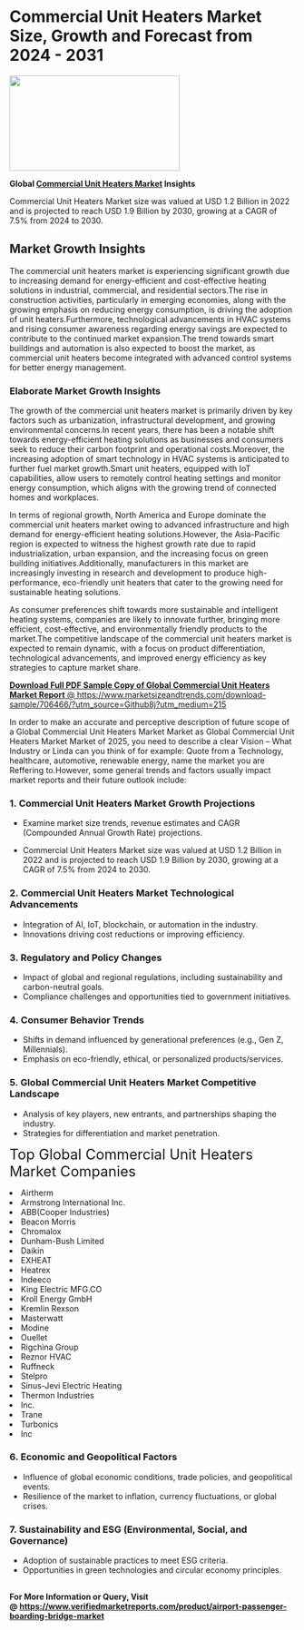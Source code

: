 <H1>Commercial Unit Heaters Market Size, Growth and Forecast from 2024 - 2031</H1><img class="aligncenter size-medium wp-image-584254" src="https://thirdeyenews.in/wp-content/uploads/2024/09/Global-Market-Research-300x168.jpeg" alt="" width="300" height="168" /><p><strong>Global&nbsp;<a href="https://www.marketsizeandtrends.com/download-sample/706466/?utm_source=Github8j?utm_medium=215">Commercial Unit Heaters Market</a> Insights</strong></p><p>Commercial Unit Heaters Market size was valued at USD 1.2 Billion in 2022 and is projected to reach USD 1.9 Billion by 2030, growing at a CAGR of 7.5% from 2024 to 2030.</p><p><!DOCTYPE html> <html lang="en"> <head> <meta charset="UTF-8"> <meta name="viewport" content="width=device-width, initial-scale=1.0"> <title>Commercial Unit Heaters Market Growth Insights</title> </head> <body> <h2>Market Growth Insights</h2> <p>The commercial unit heaters market is experiencing significant growth due to increasing demand for energy-efficient and cost-effective heating solutions in industrial, commercial, and residential sectors.The rise in construction activities, particularly in emerging economies, along with the growing emphasis on reducing energy consumption, is driving the adoption of unit heaters.Furthermore, technological advancements in HVAC systems and rising consumer awareness regarding energy savings are expected to contribute to the continued market expansion.The trend towards smart buildings and automation is also expected to boost the market, as commercial unit heaters become integrated with advanced control systems for better energy management.</p> <p><a href="#"></a></p> <h3>Elaborate Market Growth Insights</h3> <p>The growth of the commercial unit heaters market is primarily driven by key factors such as urbanization, infrastructural development, and growing environmental concerns.In recent years, there has been a notable shift towards energy-efficient heating solutions as businesses and consumers seek to reduce their carbon footprint and operational costs.Moreover, the increasing adoption of smart technology in HVAC systems is anticipated to further fuel market growth.Smart unit heaters, equipped with IoT capabilities, allow users to remotely control heating settings and monitor energy consumption, which aligns with the growing trend of connected homes and workplaces.</p> <p>In terms of regional growth, North America and Europe dominate the commercial unit heaters market owing to advanced infrastructure and high demand for energy-efficient heating solutions.However, the Asia-Pacific region is expected to witness the highest growth rate due to rapid industrialization, urban expansion, and the increasing focus on green building initiatives.Additionally, manufacturers in this market are increasingly investing in research and development to produce high-performance, eco-friendly unit heaters that cater to the growing need for sustainable heating solutions.</p> <p>As consumer preferences shift towards more sustainable and intelligent heating systems, companies are likely to innovate further, bringing more efficient, cost-effective, and environmentally friendly products to the market.The competitive landscape of the commercial unit heaters market is expected to remain dynamic, with a focus on product differentiation, technological advancements, and improved energy efficiency as key strategies to capture market share.</p> <p><a href="#"></p><p><span class=""><strong>Download Full PDF Sample Copy of Global Commercial Unit Heaters Market Report</strong> @ <a href="https://www.marketsizeandtrends.com/download-sample/706466/?utm_source=Github8j?utm_medium=215" target="_blank">https://www.marketsizeandtrends.com/download-sample/706466/?utm_source=Github8j?utm_medium=215</a></span></p><p>In order to make an accurate and perceptive description of future scope of a Global&nbsp;Commercial Unit Heaters Market Market as Global&nbsp;Commercial Unit Heaters Market Market of 2025, you need to describe a clear Vision &ndash; What Industry or Linda can you think of for example: Quote from a Technology, healthcare, automotive, renewable energy, name the market you are Reffering to.However, some general trends and factors usually impact market reports and their future outlook include:</p><h3>1.&nbsp;<strong>Commercial Unit Heaters Market Growth Projections</strong></h3><ul><li>Examine market size trends, revenue estimates and CAGR (Compounded Annual Growth Rate) projections.</li><li><p>Commercial Unit Heaters Market size was valued at USD 1.2 Billion in 2022 and is projected to reach USD 1.9 Billion by 2030, growing at a CAGR of 7.5% from 2024 to 2030.</p></li></ul><h3>2.&nbsp;<strong>Commercial Unit Heaters Market Technological Advancements</strong></h3><ul><li>Integration of AI, IoT, blockchain, or automation in the industry.</li><li>Innovations driving cost reductions or improving efficiency.</li></ul><h3>3.&nbsp;<strong>Regulatory and Policy Changes</strong></h3><ul><li>Impact of global and regional regulations, including sustainability and carbon-neutral goals.</li><li>Compliance challenges and opportunities tied to government initiatives.</li></ul><h3>4.&nbsp;<strong>Consumer Behavior Trends</strong></h3><ul><li>Shifts in demand influenced by generational preferences (e.g., Gen Z, Millennials).</li><li>Emphasis on eco-friendly, ethical, or personalized products/services.</li></ul><h3>5.&nbsp;<strong>Global Commercial Unit Heaters Market Competitive Landscape</strong></h3><ul><li>Analysis of key players, new entrants, and partnerships shaping the industry.</li><li>Strategies for differentiation and market penetration.</li></ul><p data-pm-slice="1 1 []"><span style="color: inherit; font-family: inherit; font-size: 25px;">Top Global Commercial Unit Heaters Market Companies</span></p><div class="" data-test-id=""><p><li>Airtherm</li><li> Armstrong International Inc.</li><li> ABB(Cooper Industries)</li><li> Beacon Morris</li><li> Chromalox</li><li> Dunham-Bush Limited</li><li> Daikin</li><li> EXHEAT</li><li> Heatrex</li><li> Indeeco</li><li> King Electric MFG.CO</li><li> Kroll Energy GmbH</li><li> Kremlin Rexson</li><li> Masterwatt</li><li> Modine</li><li> Ouellet</li><li> Rigchina Group</li><li> Reznor HVAC</li><li> Ruffneck</li><li> Stelpro</li><li> Sinus-Jevi Electric Heating</li><li> Thermon Industries</li><li> Inc.</li><li> Trane</li><li> Turbonics</li><li> Inc</li></p></div><h3>6.&nbsp;<strong>Economic and Geopolitical Factors</strong></h3><ul><li>Influence of global economic conditions, trade policies, and geopolitical events.</li><li>Resilience of the market to inflation, currency fluctuations, or global crises.</li></ul><h3>7.&nbsp;<strong>Sustainability and ESG (Environmental, Social, and Governance)</strong></h3><ul><li>Adoption of sustainable practices to meet ESG criteria.</li><li>Opportunities in green technologies and circular economy principles.</li></ul><h2><strong style="font-size: 14px;">For More Information or Query, Visit @&nbsp;</strong><a style="background-color: #ffffff; font-size: 14px;" href="https://www.marketsizeandtrends.com/report/commercial-unit-heaters-market/" target="_blank">https://www.verifiedmarketreports.com/product/airport-passenger-boarding-bridge-market</a></h2>